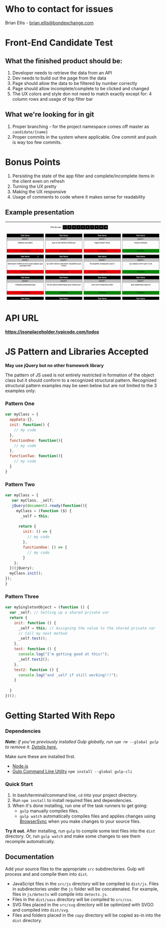 # Who to contact for issues
Brian Ellis - brian.ellis@bondexchange.com

# Front-End Candidate Test

## What the finished product should be:
1. Developer needs to retrieve the data from an API
2. Dev needs to build out the page from the data
3. Page should allow the data to be filtered by number correctly
4. Page should allow incomplete/complete to be clicked and changed
5. The UX colors and style don not need to match exactly except for: 4 column rows and usage of top filter bar

## What we're looking for in git
1. Proper branching - for the project namespace comes off master as `candidate/{name}`
2. Proper commits in the system where applicable. One commit and push is way too few commits.

# Bonus Points
1. Persisting the state of the app filter and complete/incomplete items in the client even on refresh
2. Turning the UX pretty
3. Making the UX responsive
4. Usage of comments to code where it makes sense for readability

## Example presentation
![alt text](https://raw.githubusercontent.com/brianlellis/bx-fe-test/master/example.gif "Example")

# API URL
__https://jsonplaceholder.typicode.com/todos__

# JS Pattern and Libraries Accepted
__May use jQuery but no other framework library__

The pattern of JS used is not entirely restricted in formation of the object class but it should conform to a recognized structural pattern. Recognized structural pattern examples may be seen below but are not limited to the 3 examples only:

### Pattern One
```javascript
var myClass = {
  appData:{},
  init: function() {
    // my code
  },
  functionOne: function(){
    // my code
  },
  functionTwo: function(){
    // my code
  }
}
```

### Pattern Two
```javascript
var myClass = {
   var myClass, _self;
   jQuery(document).ready(function(){
     myClass = (function ($) {
       _self = this;

      return {
        init: () => {
          // my code
        },
        functionOne: () => {
      	  // my code
        }
    };
  })(jQuery);
  myClass.init();
});
}
```

### Pattern Three
```javascript
var mySingletonObject = (function () {
  var _self; // Setting up a shared private var
  return {
    init: function () {
      _self = this; // Assigning the value to the shared private var
      // Call my next method
      _self.test();
    },
    test: function () {
      console.log("I'm getting good at this!");
      _self.test2();
    },
    test2: function () {
      console.log("and _self if still working!!!");
    }

  }
})();
```

# Getting Started With Repo

### Dependencies

*__Note:__ if you've previously installed Gulp globally, run `npm rm --global gulp` to remove it. [Details here.](https://medium.com/gulpjs/gulp-sips-command-line-interface-e53411d4467)*

Make sure these are installed first.

- [Node.js](http://nodejs.org)
- [Gulp Command Line Utility](http://gulpjs.com) `npm install --global gulp-cli`

### Quick Start

1. In bash/terminal/command line, `cd` into your project directory.
2. Run `npm install` to install required files and dependencies.
3. When it's done installing, run one of the task runners to get going:
	- `gulp` manually compiles files.
	- `gulp watch` automatically compiles files and applies changes using [BrowserSync](https://browsersync.io/) when you make changes to your source files.

**Try it out.** After installing, run `gulp` to compile some test files into the `dist` directory. Or, run `gulp watch` and make some changes to see them recompile automatically.



## Documentation

Add your source files to the appropriate `src` subdirectories. Gulp will process and and compile them into `dist`.

- JavaScript files in the `src/js` directory will be compiled to `dist/js`. Files in subdirectories under the `js` folder will be concatenated. For example, files in `js/detects` will compile into `detects.js`.
- Files in the `dist/sass` directory will be compiled to `src/css`.
- SVG files placed in the `src/svg` directory will be optimized with SVGO and compiled into `dist/svg`.
- Files and folders placed in the `copy` directory will be copied as-in into the `dist` directory.
